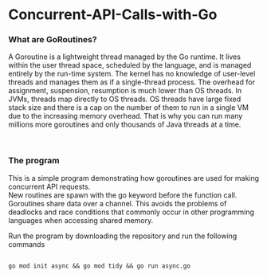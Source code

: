 # Concurrent-API-Calls-with-Go
### What are GoRoutines?
A Goroutine is a lightweight thread managed by the Go runtime. It lives within the user thread space, scheduled by the language, and is managed entirely by the run-time system. The kernel has no knowledge of user-level threads and manages them as if a single-thread process. The overhead for assignment, suspension, resumption is much lower than OS threads. In JVMs, threads map directly to OS threads. OS threads have large fixed stack size and there is a cap on the number of them to run in a single VM due to the increasing memory overhead. That is why you can run many millions more goroutines and only thousands of Java threads at a time.

<br>

### The program
 This is a simple program demonstrating how goroutines are used for making concurrent API requests. <br>
 New routines are spawn with the go keyword before the function call. Goroutines share data over a channel. This avoids the problems of deadlocks and race conditions that commonly occur in other programming languages when accessing shared memory.
 
Run the program by downloading the repository and run the following commands
```shell

go mod init async && go mod tidy && go run async.go
```
